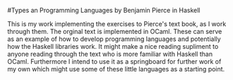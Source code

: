 #Types an Programming Languages by Benjamin Pierce in Haskell

This is my work implementing the exercises to Pierce's text book, as I work
through them. The orginal text is implemented in OCaml. These can serve as an
example of how to develop programming languages and potentially how the Haskell
libraries work. It might make a nice reading supliment to anyone reading
through the text who is more familiar with Haskell than OCaml. Furthermore I
intend to use it as a springboard for further work of my own which might use 
some of these little languages as a starting point.
